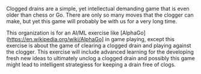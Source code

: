 Clogged drains are a simple, yet intellectual demanding game that is even older than chess or Go. There are only so many moves that the clogger can make, but yet this game will probably be with us for a very long time.

This organization is for an AI/ML exercise like [AlphaGo](https://en.wikipedia.org/wiki/AlphaGo] in game playing, except this exercise is about the game of clearing a clogged drain and playing against the clogger. This exercise will include advanced learning for the developing fresh new ideas to ultimately unclog a clogged drain and possibly this game might lead to intelligent strategiess for keeping a drain free of clogs.
